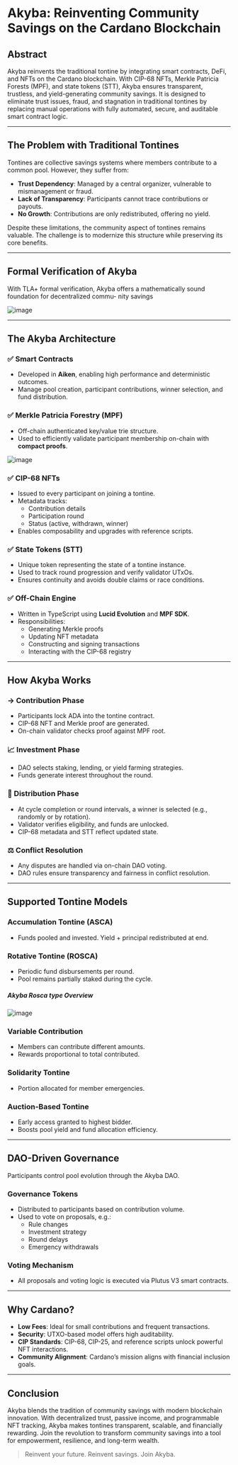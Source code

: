 # Akyba: Reinventing Community Savings on the Cardano Blockchain

## Abstract
Akyba reinvents the traditional tontine by integrating smart contracts, DeFi, and NFTs on the Cardano blockchain. With CIP-68 NFTs, Merkle Patricia Forests (MPF), and state tokens (STT), Akyba ensures transparent, trustless, and yield-generating community savings. It is designed to eliminate trust issues, fraud, and stagnation in traditional tontines by replacing manual operations with fully automated, secure, and auditable smart contract logic.

---

## The Problem with Traditional Tontines
Tontines are collective savings systems where members contribute to a common pool. However, they suffer from:

- **Trust Dependency**: Managed by a central organizer, vulnerable to mismanagement or fraud.
- **Lack of Transparency**: Participants cannot trace contributions or payouts.
- **No Growth**: Contributions are only redistributed, offering no yield.

Despite these limitations, the community aspect of tontines remains valuable. The challenge is to modernize this structure while preserving its core benefits.

---
## Formal Verification of Akyba
With TLA+ formal verification, Akyba offers a mathematically sound foundation for decentralized commu-
nity savings

![image](https://github.com/user-attachments/assets/91616a0b-2427-4561-88d2-3bda7f73a396)

---

## The Akyba Architecture

### ✅ Smart Contracts
- Developed in **Aiken**, enabling high performance and deterministic outcomes.
- Manage pool creation, participant contributions, winner selection, and fund distribution.

### ✅ Merkle Patricia Forestry (MPF)
- Off-chain authenticated key/value trie structure.
- Used to efficiently validate participant membership on-chain with **compact proofs**.

![image](https://github.com/user-attachments/assets/f4cf796d-2abf-4c77-b554-e2e3262a2579)


### ✅ CIP-68 NFTs
- Issued to every participant on joining a tontine.
- Metadata tracks:
  - Contribution details
  - Participation round
  - Status (active, withdrawn, winner)
- Enables composability and upgrades with reference scripts.

### ✅ State Tokens (STT)
- Unique token representing the state of a tontine instance.
- Used to track round progression and verify validator UTxOs.
- Ensures continuity and avoids double claims or race conditions.

### ✅ Off-Chain Engine
- Written in TypeScript using **Lucid Evolution** and **MPF SDK**.
- Responsibilities:
  - Generating Merkle proofs
  - Updating NFT metadata
  - Constructing and signing transactions
  - Interacting with the CIP-68 registry

---

## How Akyba Works

### -> Contribution Phase
- Participants lock ADA into the tontine contract.
- CIP-68 NFT and Merkle proof are generated.
- On-chain validator checks proof against MPF root.

### 📈 Investment Phase
- DAO selects staking, lending, or yield farming strategies.
- Funds generate interest throughout the round.

### 🎁 Distribution Phase
- At cycle completion or round intervals, a winner is selected (e.g., randomly or by rotation).
- Validator verifies eligibility, and funds are unlocked.
- CIP-68 metadata and STT reflect updated state.

### ⚖️ Conflict Resolution
- Any disputes are handled via on-chain DAO voting.
- DAO rules ensure transparency and fairness in conflict resolution.

---

## Supported Tontine Models

### Accumulation Tontine (ASCA)
- Funds pooled and invested. Yield + principal redistributed at end.

### Rotative Tontine (ROSCA)
- Periodic fund disbursements per round.
- Pool remains partially staked during the cycle.
##### Akyba Rosca type Overview
![image](https://github.com/user-attachments/assets/86fe6e23-7924-4372-8fd2-821f5d911e4d)



### Variable Contribution
- Members can contribute different amounts.
- Rewards proportional to total contributed.

### Solidarity Tontine
- Portion allocated for member emergencies.

### Auction-Based Tontine
- Early access granted to highest bidder.
- Boosts pool yield and fund allocation efficiency.

---

## DAO-Driven Governance
Participants control pool evolution through the Akyba DAO.

### Governance Tokens
- Distributed to participants based on contribution volume.
- Used to vote on proposals, e.g.:
  - Rule changes
  - Investment strategy
  - Round delays
  - Emergency withdrawals

### Voting Mechanism
- All proposals and voting logic is executed via Plutus V3 smart contracts.

---

## Why Cardano?
- **Low Fees**: Ideal for small contributions and frequent transactions.
- **Security**: UTXO-based model offers high auditability.
- **CIP Standards**: CIP-68, CIP-25, and reference scripts unlock powerful NFT interactions.
- **Community Alignment**: Cardano’s mission aligns with financial inclusion goals.

---

## Conclusion
Akyba blends the tradition of community savings with modern blockchain innovation. With decentralized trust, passive income, and programmable NFT tracking, Akyba makes tontines transparent, scalable, and financially rewarding. Join the revolution to transform community savings into a tool for empowerment, resilience, and long-term wealth.

> Reinvent your future. Reinvent savings. Join Akyba.


